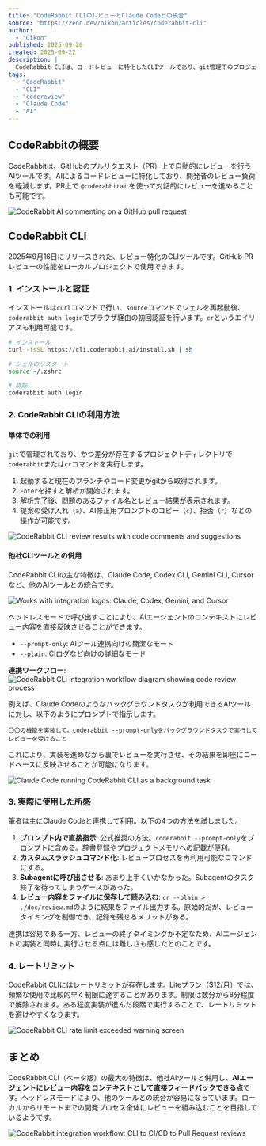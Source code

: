 ```yaml
---
title: "CodeRabbit CLIのレビューとClaude Codeとの統合"
source: "https://zenn.dev/oikon/articles/coderabbit-cli"
author:
  - "Oikon"
published: 2025-09-20
created: 2025-09-22
description: |
  CodeRabbit CLIは、コードレビューに特化したCLIツールであり、git管理下のプロジェクトでローカルにレビューを実行できます。この記事では、CodeRabbit CLIの概要、単体での利用方法、そしてClaude Codeなどの他社AIツールと統合して、AIエージェントのコンテキストにレビュー結果を直接フィードバックする方法について詳しく解説します。
tags:
  - "CodeRabbit"
  - "CLI"
  - "codereview"
  - "Claude Code"
  - "AI"
---
```


## CodeRabbitの概要

CodeRabbitは、GitHubのプルリクエスト（PR）上で自動的にレビューを行うAIツールです。AIによるコードレビューに特化しており、開発者のレビュー負荷を軽減します。PR上で `@coderabbitai` を使って対話的にレビューを進めることも可能です。

![CodeRabbit AI commenting on a GitHub pull request](https://res.cloudinary.com/zenn/image/fetch/s--YuuYw--x--/c_limit%2Cf_auto%2Cfl_progressive%2Cq_auto%2Cw_1200/https://storage.googleapis.com/zenn-user-upload/deployed-images/2e07af176184e4d17f8b1d9f.png%3Fsha%3D0f54369559e28ea5aa65fdf7aeb66336674b0d95)

## CodeRabbit CLI

2025年9月16日にリリースされた、レビュー特化のCLIツールです。GitHub PRレビューの性能をローカルプロジェクトで使用できます。

### 1. インストールと認証

インストールは`curl`コマンドで行い、`source`コマンドでシェルを再起動後、`coderabbit auth login`でブラウザ経由の初回認証を行います。`cr`というエイリアスも利用可能です。

```bash
# インストール
curl -fsSL https://cli.coderabbit.ai/install.sh | sh

# シェルのリスタート
source ~/.zshrc

# 認証
coderabbit auth login
```

### 2. CodeRabbit CLIの利用方法

#### 単体での利用

`git`で管理されており、かつ差分が存在するプロジェクトディレクトリで`coderabbit`または`cr`コマンドを実行します。

1. 起動すると現在のブランチやコード変更がgitから取得されます。
2. `Enter`を押すと解析が開始されます。
3. 解析完了後、問題のあるファイル名とレビュー結果が表示されます。
4. 提案の受け入れ（`a`）、AI修正用プロンプトのコピー（`c`）、拒否（`r`）などの操作が可能です。

![CodeRabbit CLI review results with code comments and suggestions](https://res.cloudinary.com/zenn/image/fetch/s--5lXYLvYn--/c_limit%2Cf_auto%2Cfl_progressive%2Cq_auto%2Cw_1200/https://storage.googleapis.com/zenn-user-upload/deployed-images/1fea2ea33ca3fe7e7525fd86.png%3Fsha%3Dd55817e8e0a1e032a818fa5523b2e3e8acc4580f)

#### 他社CLIツールとの併用

CodeRabbit CLIの主な特徴は、Claude Code, Codex CLI, Gemini CLI, Cursorなど、他のAIツールとの統合です。

![Works with integration logos: Claude, Codex, Gemini, and Cursor](https://res.cloudinary.com/zenn/image/fetch/s--j8hfm3y3--/c_limit%2Cf_auto%2Cfl_progressive%2Cq_auto%2Cw_1200/https://storage.googleapis.com/zenn-user-upload/deployed-images/a6cce0af3150e77350de7dad.png%3Fsha%3D8d36cbf42e4737bc5ac8a9f75fe881bef0692ff3)

ヘッドレスモードで呼び出すことにより、AIエージェントのコンテキストにレビュー内容を直接反映させることができます。

* `--prompt-only`: AIツール連携向けの簡潔なモード
* `--plain`: CIログなど向けの詳細なモード

**連携ワークフロー:**
![CodeRabbit CLI integration workflow diagram showing code review process](https://res.cloudinary.com/zenn/image/fetch/s--J4-VvkX9--/c_limit%2Cf_auto%2Cfl_progressive%2Cq_auto%2Cw_1200/https://storage.googleapis.com/zenn-user-upload/deployed-images/4ac35162073fd4f99b1f0071.png%3Fsha%3D4c8c06f6ec0e860f4a0730fb372b58b3a0b8d5b6)

例えば、Claude Codeのようなバックグラウンドタスクが利用できるAIツールに対し、以下のようにプロンプトで指示します。

```
〇〇の機能を実装して。coderabbit --prompt-onlyをバックグラウンドタスクで実行してレビューを受けること
```

これにより、実装を進めながら裏でレビューを実行させ、その結果を即座にコードベースに反映させることが可能になります。

![Claude Code running CodeRabbit CLI as a background task](https://res.cloudinary.com/zenn/image/fetch/s--xCTkbvN9--/c_limit%2Cf_auto%2Cfl_progressive%2Cq_auto%2Cw_1200/https://storage.googleapis.com/zenn-user-upload/deployed-images/f5525df4fcb77b538759abf6.png%3Fsha%3D23581affdfcc46926fe4e62d06d28ae1e0c3f430)

### 3. 実際に使用した所感

筆者は主にClaude Codeと連携して利用。以下の4つの方法を試しました。

1. **プロンプト内で直接指示**: 公式推奨の方法。`coderabbit --prompt-only`をプロンプトに含める。辞書登録やプロジェクトメモリへの記載が便利。
2. **カスタムスラッシュコマンド化**: レビュープロセスを再利用可能なコマンドにする。
3. **Subagentに呼び出させる**: あまり上手くいかなかった。Subagentのタスク終了を待ってしまうケースがあった。
4. **レビュー内容をファイルに保存して読み込む**: `cr --plain > ./doc/review.md`のように結果をファイル出力する。原始的だが、レビュータイミングを制御でき、記録を残せるメリットがある。

連携は容易である一方、レビューの終了タイミングが不定なため、AIエージェントの実装と同時に実行させる点には難しさも感じたとのことです。

### 4. レートリミット

CodeRabbit CLIにはレートリミットが存在します。Liteプラン（$12/月）では、頻繁な使用で比較的早く制限に達することがあります。制限は数分から8分程度で解除されます。ある程度実装が進んだ段階で実行することで、レートリミットを避けやすくなります。

![CodeRabbit CLI rate limit exceeded warning screen](https://res.cloudinary.com/zenn/image/fetch/s--sdf40VFO--/c_limit%2Cf_auto%2Cfl_progressive%2Cq_auto%2Cw_1200/https://storage.googleapis.com/zenn-user-upload/deployed-images/57dac22f8a1cedd70aede943.png%3Fsha%3D01d19ab865c9ffa6d0fbae0aaff3c40f37f6add3)

## まとめ

CodeRabbit CLI（ベータ版）の最大の特徴は、他社AIツールと併用し、**AIエージェントにレビュー内容をコンテキストとして直接フィードバックできる点**です。ヘッドレスモードにより、他のツールとの統合が容易になっています。ローカルからリモートまでの開発プロセス全体にレビューを組み込むことを目指しているようです。

![CodeRabbit integration workflow: CLI to CI/CD to Pull Request reviews](https://res.cloudinary.com/zenn/image/fetch/s--WfTq8umd--/c_limit%2Cf_auto%2Cfl_progressive%2Cq_auto%2Cw_1200/https://storage.googleapis.com/zenn-user-upload/deployed-images/8ef8eac180169a91d138e9f1.png%3Fsha%3De825f87a7de224b8ed6c675dd2c8953576a250fe)
